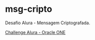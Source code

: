 # msg-cripto
 Desafio Alura - Mensagem Criptografada.

<a href="https://marlonjhoni.github.io/msg-cripto/challenge/">Challenge Alura - Oracle ONE</a>